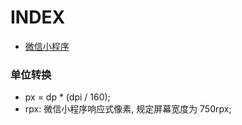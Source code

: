 # INDEX
- [微信小程序](./微信小程序/INDEX.md)

### 单位转换
- px = dp * (dpi / 160);
- rpx: 微信小程序响应式像素, 规定屏幕宽度为 750rpx;
